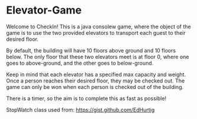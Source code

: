 # Elevator-Game

Welcome to CheckIn! This is a java consolew game, where the object of the game is to use the two provided elevators to 
transport each guest to their desired floor.
        
By default, the building will have 10 floors above ground and 10 floors below. The only floor that these two elevators 
meet is at floor 0, where one goes to above-ground, and the other goes to below-ground.
        
Keep in mind that each elevator has a specified max capacity and weight. Once a person reaches their desired floor, 
they may be checked out. The game can only be won when each person is checked out of the building.
        
There is a timer, so the aim is to complete this as fast as possible!

StopWatch class used from: https://gist.github.com/EdHurtig


